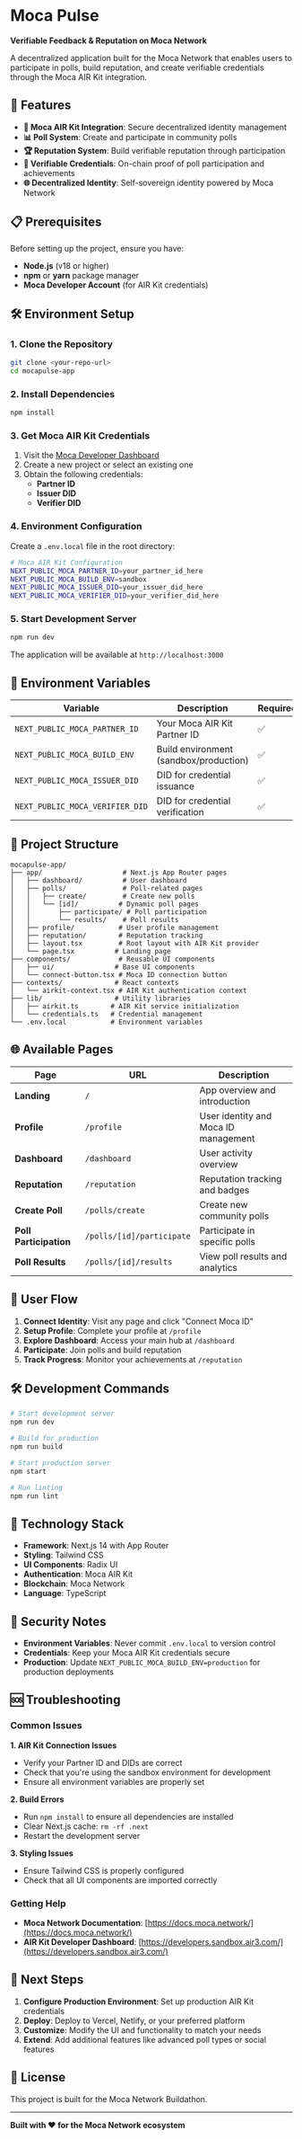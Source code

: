 # Moca Pulse

**Verifiable Feedback & Reputation on Moca Network**

A decentralized application built for the Moca Network that enables users to participate in polls, build reputation, and create verifiable credentials through the Moca AIR Kit integration.

## 🚀 Features

- **🔐 Moca AIR Kit Integration**: Secure decentralized identity management
- **📊 Poll System**: Create and participate in community polls
- **🏆 Reputation System**: Build verifiable reputation through participation
- **📜 Verifiable Credentials**: On-chain proof of poll participation and achievements
- **🌐 Decentralized Identity**: Self-sovereign identity powered by Moca Network

## 📋 Prerequisites

Before setting up the project, ensure you have:

- **Node.js** (v18 or higher)
- **npm** or **yarn** package manager
- **Moca Developer Account** (for AIR Kit credentials)

## 🛠️ Environment Setup

### 1. Clone the Repository

```bash
git clone <your-repo-url>
cd mocapulse-app
```

### 2. Install Dependencies

```bash
npm install
```

### 3. Get Moca AIR Kit Credentials

1. Visit the [Moca Developer Dashboard](https://developers.sandbox.air3.com/)
2. Create a new project or select an existing one
3. Obtain the following credentials:
   - **Partner ID**
   - **Issuer DID**
   - **Verifier DID**

### 4. Environment Configuration

Create a `.env.local` file in the root directory:

```bash
# Moca AIR Kit Configuration
NEXT_PUBLIC_MOCA_PARTNER_ID=your_partner_id_here
NEXT_PUBLIC_MOCA_BUILD_ENV=sandbox
NEXT_PUBLIC_MOCA_ISSUER_DID=your_issuer_did_here
NEXT_PUBLIC_MOCA_VERIFIER_DID=your_verifier_did_here
```

### 5. Start Development Server

```bash
npm run dev
```

The application will be available at `http://localhost:3000`

## 🎯 Environment Variables

| Variable | Description | Required | Example |
|----------|-------------|----------|---------|
| `NEXT_PUBLIC_MOCA_PARTNER_ID` | Your Moca AIR Kit Partner ID | ✅ | `moca_partner_id` |
| `NEXT_PUBLIC_MOCA_BUILD_ENV` | Build environment (sandbox/production) | ✅ | `sandbox` |
| `NEXT_PUBLIC_MOCA_ISSUER_DID` | DID for credential issuance | ✅ | `did:air:id:test:...` |
| `NEXT_PUBLIC_MOCA_VERIFIER_DID` | DID for credential verification | ✅ | `did:key:...` |

## 📁 Project Structure

```
mocapulse-app/
├── app/                    # Next.js App Router pages
│   ├── dashboard/          # User dashboard
│   ├── polls/              # Poll-related pages
│   │   ├── create/         # Create new polls
│   │   └── [id]/          # Dynamic poll pages
│   │       ├── participate/ # Poll participation
│   │       └── results/    # Poll results
│   ├── profile/           # User profile management
│   ├── reputation/        # Reputation tracking
│   ├── layout.tsx         # Root layout with AIR Kit provider
│   └── page.tsx          # Landing page
├── components/            # Reusable UI components
│   ├── ui/               # Base UI components
│   └── connect-button.tsx # Moca ID connection button
├── contexts/             # React contexts
│   └── airkit-context.tsx # AIR Kit authentication context
├── lib/                  # Utility libraries
│   ├── airkit.ts        # AIR Kit service initialization
│   └── credentials.ts   # Credential management
└── .env.local           # Environment variables
```

## 🌐 Available Pages

| Page | URL | Description |
|------|-----|-------------|
| **Landing** | `/` | App overview and introduction |
| **Profile** | `/profile` | User identity and Moca ID management |
| **Dashboard** | `/dashboard` | User activity overview |
| **Reputation** | `/reputation` | Reputation tracking and badges |
| **Create Poll** | `/polls/create` | Create new community polls |
| **Poll Participation** | `/polls/[id]/participate` | Participate in specific polls |
| **Poll Results** | `/polls/[id]/results` | View poll results and analytics |

## 🔄 User Flow

1. **Connect Identity**: Visit any page and click "Connect Moca ID"
2. **Setup Profile**: Complete your profile at `/profile`
3. **Explore Dashboard**: Access your main hub at `/dashboard`
4. **Participate**: Join polls and build reputation
5. **Track Progress**: Monitor your achievements at `/reputation`

## 🛠️ Development Commands

```bash
# Start development server
npm run dev

# Build for production
npm run build

# Start production server
npm start

# Run linting
npm run lint
```

## 🔧 Technology Stack

- **Framework**: Next.js 14 with App Router
- **Styling**: Tailwind CSS
- **UI Components**: Radix UI
- **Authentication**: Moca AIR Kit
- **Blockchain**: Moca Network
- **Language**: TypeScript

## 🔐 Security Notes

- **Environment Variables**: Never commit `.env.local` to version control
- **Credentials**: Keep your Moca AIR Kit credentials secure
- **Production**: Update `NEXT_PUBLIC_MOCA_BUILD_ENV=production` for production deployments

## 🆘 Troubleshooting

### Common Issues

**1. AIR Kit Connection Issues**
- Verify your Partner ID and DIDs are correct
- Check that you're using the sandbox environment for development
- Ensure all environment variables are properly set

**2. Build Errors**
- Run `npm install` to ensure all dependencies are installed
- Clear Next.js cache: `rm -rf .next`
- Restart the development server

**3. Styling Issues**
- Ensure Tailwind CSS is properly configured
- Check that all UI components are imported correctly

### Getting Help

- **Moca Network Documentation**: [https://docs.moca.network/](https://docs.moca.network/)
- **AIR Kit Developer Dashboard**: [https://developers.sandbox.air3.com/](https://developers.sandbox.air3.com/)

## 🎯 Next Steps

1. **Configure Production Environment**: Set up production AIR Kit credentials
2. **Deploy**: Deploy to Vercel, Netlify, or your preferred platform
3. **Customize**: Modify the UI and functionality to match your needs
4. **Extend**: Add additional features like advanced poll types or social features

## 📜 License

This project is built for the Moca Network Buildathon.

---

**Built with ❤️ for the Moca Network ecosystem**